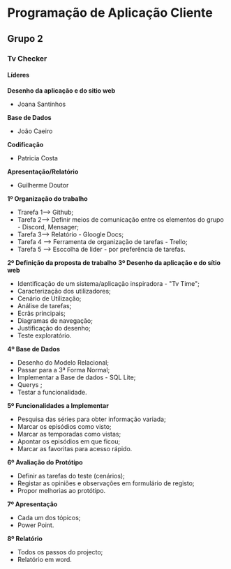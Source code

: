 # Programação de Aplicação Cliente
## Grupo 2 
### Tv Checker
#### Líderes 

**Desenho da aplicação e do sitio web**
  * Joana Santinhos
  
 **Base de Dados** 
  * João Caeiro

**Codificação**
  * Patricia Costa
  
 **Apresentação/Relatório**
  * Guilherme Doutor


**1º Organização do trabalho**
  * Trarefa 1--> Github;
  * Tarefa 2--> Definir meios de comunicação entre os elementos do grupo - Discord, Mensager;
  * Tarefa 3--> Relatório - Gloogle Docs;
  * Tarefa 4 --> Ferramenta de organização de tarefas - Trello;
  * Tarefa 5 --> Esccolha de lider - por preferência de tarefas.
  
  **2º Definição da proposta de trabalho**
  **3º Desenho da aplicação e do sítio web**
  * Identificação de um sistema/aplicação inspiradora - "Tv Time";
  * Caracterização dos utilizadores;
  * Cenário de Utilização;
  * Análise de tarefas;
  * Ecrãs principais;
  * Diagramas de navegação;
  * Justificação do desenho;
  * Teste exploratório.
  
  **4º Base de Dados**
  * Desenho do Modelo Relacional;
  * Passar para a 3ª Forma Normal;
  * Implementar a Base de dados - SQL Lite;
  * Querys ;
  * Testar a funcionalidade.
  
  **5º Funcionalidades a Implementar**
  * Pesquisa das séries para obter informação variada;
  * Marcar os episódios como visto;
  * Marcar as temporadas como vistas;
  * Apontar os episódios em que ficou;
  * Marcar as favoritas para acesso rápido.
  
  **6º Avaliação do Protótipo**
  * Definir as tarefas do teste (cenários);
  * Registar as opiniões e observações em formulário de registo;
  * Propor melhorias ao protótipo.
  
  **7º Apresentação**
  * Cada um dos tópicos;
  * Power Point.
  
  **8º Relatório**
  * Todos os passos do projecto;
  * Relatório em word.
  
  
  
  
  
